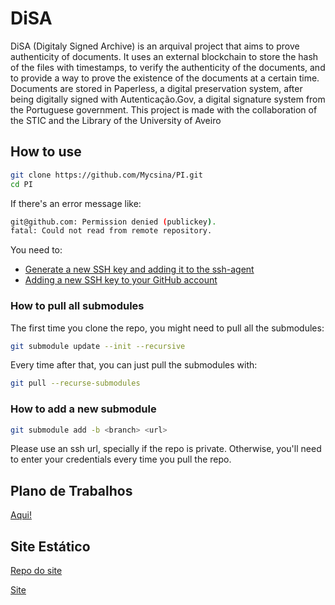 # DiSA

DiSA (Digitaly Signed Archive) is an arquival project that aims to prove authenticity of documents. It uses an external blockchain to store the hash of the files with timestamps, to verify the authenticity of the documents, and to provide a way to prove the existence of the documents at a certain time. Documents are stored in Paperless, a digital preservation system, after being digitally signed with Autenticação.Gov, a digital signature system from the Portuguese government. This project is made with the collaboration of the STIC and the Library of the University of Aveiro 

## How to use
```bash
git clone https://github.com/Mycsina/PI.git
cd PI
```

If there's an error message like:
```bash
git@github.com: Permission denied (publickey).
fatal: Could not read from remote repository.
```
You need to:
  - [Generate a new SSH key and adding it to the ssh-agent](https://help.github.com/en/github/authenticating-to-github/generating-a-new-ssh-key-and-adding-it-to-the-ssh-agent)
  - [Adding a new SSH key to your GitHub account](https://help.github.com/en/github/authenticating-to-github/adding-a-new-ssh-key-to-your-github-account)

### How to pull all submodules

The first time you clone the repo, you might need to pull all the submodules:
```bash
git submodule update --init --recursive
```

Every time after that, you can just pull the submodules with:
```bash
git pull --recurse-submodules
```

### How to add a new submodule

```bash
git submodule add -b <branch> <url>
```

Please use an ssh url, specially if the repo is private. Otherwise, you'll need to enter your credentials every time you pull the repo.

## Plano de Trabalhos
[Aqui!](https://uapt33090-my.sharepoint.com/:w:/g/personal/andremacardoso_ua_pt/ESa1eF8ggjROrkv4Rj_uoPIBZDdsky7rbR7YuO-OgIqXIQ?e=CmTdgs)

## Site Estático
[Repo do site](https://github.com/agh4m/PI-SITE)

[Site](https://agh4m.github.io/PI-SITE/)
